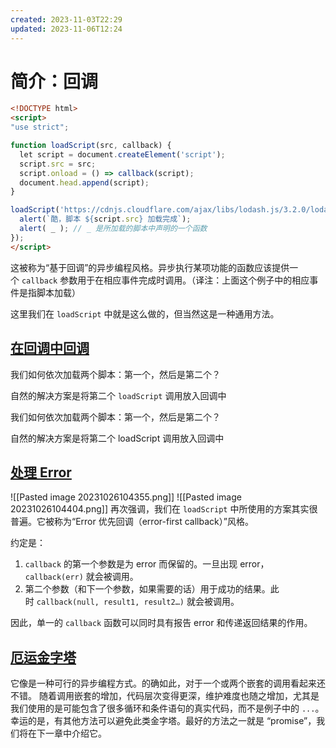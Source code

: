 ```yaml
---
created: 2023-11-03T22:29
updated: 2023-11-06T12:24
---
```

# 简介：回调
```html
<!DOCTYPE html>
<script>
"use strict";

function loadScript(src, callback) {
  let script = document.createElement('script');
  script.src = src;
  script.onload = () => callback(script);
  document.head.append(script);
}

loadScript('https://cdnjs.cloudflare.com/ajax/libs/lodash.js/3.2.0/lodash.js', script => {
  alert(`酷，脚本 ${script.src} 加载完成`);
  alert( _ ); // _ 是所加载的脚本中声明的一个函数
});
</script>

```
这被称为“基于回调”的异步编程风格。异步执行某项功能的函数应该提供一个 `callback` 参数用于在相应事件完成时调用。（译注：上面这个例子中的相应事件是指脚本加载）

这里我们在 `loadScript` 中就是这么做的，但当然这是一种通用方法。
## [在回调中回调](https://zh.javascript.info/callbacks#zai-hui-tiao-zhong-hui-tiao)
我们如何依次加载两个脚本：第一个，然后是第二个？

自然的解决方案是将第二个 `loadScript` 调用放入回调中

我们如何依次加载两个脚本：第一个，然后是第二个？

自然的解决方案是将第二个 loadScript 调用放入回调中

## [处理 Error](https://zh.javascript.info/callbacks#chu-li-error)
![[Pasted image 20231026104355.png]]
![[Pasted image 20231026104404.png]]
再次强调，我们在 `loadScript` 中所使用的方案其实很普遍。它被称为“Error 优先回调（error-first callback）”风格。

约定是：

1. `callback` 的第一个参数是为 error 而保留的。一旦出现 error，`callback(err)` 就会被调用。
2. 第二个参数（和下一个参数，如果需要的话）用于成功的结果。此时 `callback(null, result1, result2…)` 就会被调用。

因此，单一的 `callback` 函数可以同时具有报告 error 和传递返回结果的作用。
## [厄运金字塔](https://zh.javascript.info/callbacks#e-yun-jin-zi-ta)
它像是一种可行的异步编程方式。的确如此，对于一个或两个嵌套的调用看起来还不错。
随着调用嵌套的增加，代码层次变得更深，维护难度也随之增加，尤其是我们使用的是可能包含了很多循环和条件语句的真实代码，而不是例子中的 `...`。幸运的是，有其他方法可以避免此类金字塔。最好的方法之一就是 “promise”，我们将在下一章中介绍它。